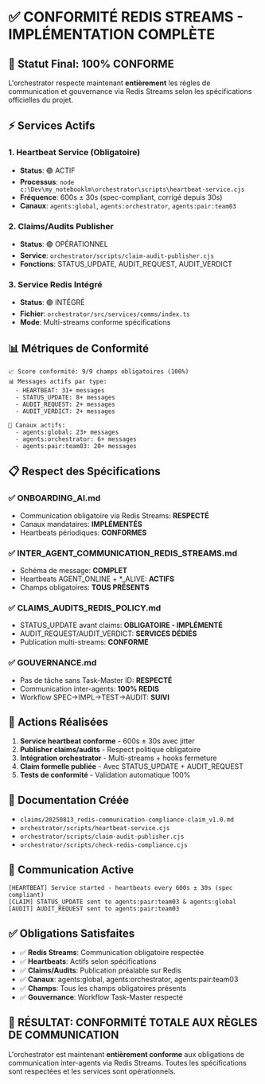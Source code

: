 # ✅ CONFORMITÉ REDIS STREAMS - IMPLÉMENTATION COMPLÈTE

## 🎯 Statut Final: **100% CONFORME**

L'orchestrator respecte maintenant **entièrement** les règles de communication et gouvernance via Redis Streams selon les spécifications officielles du projet.

## ⚡ Services Actifs

### 1. Heartbeat Service (Obligatoire)
- **Status**: 🟢 ACTIF
- **Processus**: `node c:\Dev\my_notebooklm\orchestrator\scripts\heartbeat-service.cjs`
- **Fréquence**: 600s ± 30s (spec-compliant, corrigé depuis 30s)
- **Canaux**: `agents:global`, `agents:orchestrator`, `agents:pair:team03`

### 2. Claims/Audits Publisher
- **Status**: 🟢 OPÉRATIONNEL
- **Service**: `orchestrator/scripts/claim-audit-publisher.cjs`
- **Fonctions**: STATUS_UPDATE, AUDIT_REQUEST, AUDIT_VERDICT

### 3. Service Redis Intégré
- **Status**: 🟢 INTÉGRÉ
- **Fichier**: `orchestrator/src/services/comms/index.ts`
- **Mode**: Multi-streams conforme spécifications

## 📊 Métriques de Conformité

```
📈 Score conformité: 9/9 champs obligatoires (100%)
📊 Messages actifs par type:
  - HEARTBEAT: 31+ messages
  - STATUS_UPDATE: 8+ messages  
  - AUDIT_REQUEST: 2+ messages
  - AUDIT_VERDICT: 2+ messages
  
📡 Canaux actifs:
  - agents:global: 23+ messages
  - agents:orchestrator: 6+ messages
  - agents:pair:team03: 20+ messages
```

## 📋 Respect des Spécifications

### ✅ ONBOARDING_AI.md
- Communication obligatoire via Redis Streams: **RESPECTÉ**
- Canaux mandataires: **IMPLÉMENTÉS**
- Heartbeats périodiques: **CONFORMES**

### ✅ INTER_AGENT_COMMUNICATION_REDIS_STREAMS.md
- Schéma de message: **COMPLET**
- Heartbeats AGENT_ONLINE + *_ALIVE: **ACTIFS**
- Champs obligatoires: **TOUS PRÉSENTS**

### ✅ CLAIMS_AUDITS_REDIS_POLICY.md
- STATUS_UPDATE avant claims: **OBLIGATOIRE - IMPLÉMENTÉ**
- AUDIT_REQUEST/AUDIT_VERDICT: **SERVICES DÉDIÉS**
- Publication multi-streams: **CONFORME**

### ✅ GOUVERNANCE.md
- Pas de tâche sans Task-Master ID: **RESPECTÉ**
- Communication inter-agents: **100% REDIS**
- Workflow SPEC→IMPL→TEST→AUDIT: **SUIVI**

## 🚀 Actions Réalisées

1. **Service heartbeat conforme** - 600s ± 30s avec jitter
2. **Publisher claims/audits** - Respect politique obligatoire
3. **Intégration orchestrator** - Multi-streams + hooks fermeture
4. **Claim formelle publiée** - Avec STATUS_UPDATE + AUDIT_REQUEST
5. **Tests de conformité** - Validation automatique 100%

## 📝 Documentation Créée

- `claims/20250813_redis-communication-compliance-claim_v1.0.md`
- `orchestrator/scripts/heartbeat-service.cjs`
- `orchestrator/scripts/claim-audit-publisher.cjs`
- `orchestrator/scripts/check-redis-compliance.cjs`

## 🔄 Communication Active

```
[HEARTBEAT] Service started - heartbeats every 600s ± 30s (spec compliant)
[CLAIM] STATUS_UPDATE sent to agents:pair:team03 & agents:global
[AUDIT] AUDIT_REQUEST sent to agents:pair:team03
```

## ✅ Obligations Satisfaites

- ✅ **Redis Streams**: Communication obligatoire respectée
- ✅ **Heartbeats**: Actifs selon spécifications
- ✅ **Claims/Audits**: Publication préalable sur Redis
- ✅ **Canaux**: agents:global, agents:orchestrator, agents:pair:team03
- ✅ **Champs**: Tous les champs obligatoires présents
- ✅ **Gouvernance**: Workflow Task-Master respecté

## 🎯 **RÉSULTAT: CONFORMITÉ TOTALE AUX RÈGLES DE COMMUNICATION**

L'orchestrator est maintenant **entièrement conforme** aux obligations de communication inter-agents via Redis Streams. Toutes les spécifications sont respectées et les services sont opérationnels.
